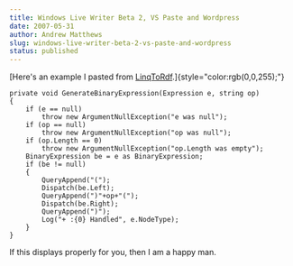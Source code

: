 ```yaml
---
title: Windows Live Writer Beta 2, VS Paste and Wordpress
date: 2007-05-31
author: Andrew Matthews
slug: windows-live-writer-beta-2-vs-paste-and-wordpress
status: published
---
```


[Here's an example I pasted from [LinqToRdf](http://code.google.com/p/linqtordf/).]{style="color:rgb(0,0,255);"}

    private void GenerateBinaryExpression(Expression e, string op)
    {
        if (e == null)
            throw new ArgumentNullException("e was null");
        if (op == null)
            throw new ArgumentNullException("op was null");
        if (op.Length == 0)
            throw new ArgumentNullException("op.Length was empty");
        BinaryExpression be = e as BinaryExpression;
        if (be != null)
        {
            QueryAppend("(");
            Dispatch(be.Left);
            QueryAppend(")"+op+"(");
            Dispatch(be.Right);
            QueryAppend(")");
            Log("+ :{0} Handled", e.NodeType);
        }
    }

If this displays properly for you, then I am a happy man.

[](http://11011.net/software/vspaste)
